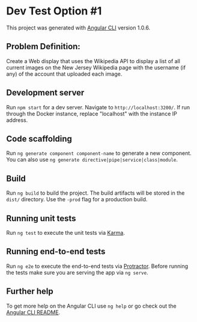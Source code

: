 # Dev Test Option #1

This project was generated with [Angular CLI](https://github.com/angular/angular-cli) version 1.0.6.

## Problem Definition:

Create a Web display that uses the Wikipedia API to display a list of all current images on the New Jersey Wikipedia page with the username (if any) of the account that uploaded each image.

## Development server

Run `npm start` for a dev server. Navigate to `http://localhost:3200/`. If run through the Docker instance, replace "localhost" with the instance IP address.

## Code scaffolding

Run `ng generate component component-name` to generate a new component. You can also use `ng generate directive|pipe|service|class|module`.

## Build

Run `ng build` to build the project. The build artifacts will be stored in the `dist/` directory. Use the `-prod` flag for a production build.

## Running unit tests

Run `ng test` to execute the unit tests via [Karma](https://karma-runner.github.io).

## Running end-to-end tests

Run `ng e2e` to execute the end-to-end tests via [Protractor](http://www.protractortest.org/).
Before running the tests make sure you are serving the app via `ng serve`.

## Further help

To get more help on the Angular CLI use `ng help` or go check out the [Angular CLI README](https://github.com/angular/angular-cli/blob/master/README.md).
